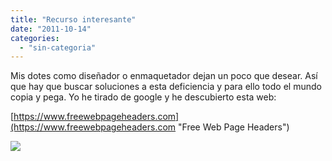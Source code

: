```yaml
---
title: "Recurso interesante"
date: "2011-10-14"
categories: 
  - "sin-categoria"
---
```


Mis dotes como diseñador o enmaquetador dejan un poco que desear. Así que hay que buscar soluciones a esta deficiencia y para ello todo el mundo copia y pega. Yo he tirado de google y he descubierto esta web:

[https://www.freewebpageheaders.com](https://www.freewebpageheaders.com "Free Web Page Headers")

![](images/o.jpg)
